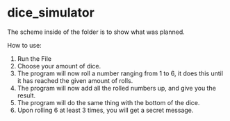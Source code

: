 # dice_simulator
The scheme inside of the folder is to show what was planned.

How to use:

1) Run the File
2) Choose your amount of dice.
3) The program will now roll a number ranging from 1 to 6, it does this until it has reached the given amount of rolls.
4) The program will now add all the rolled numbers up, and give you the result.  
5) The program will do the same thing with the bottom of the dice.
6) Upon rolling 6 at least 3 times, you will get a secret message.
